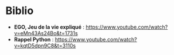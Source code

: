 # Biblio

- **EGO, Jeu de la vie expliqué** : <https://www.youtube.com/watch?v=eMn43As24Bo&t=1731s>
- **Rappel Python** : <https://www.youtube.com/watch?v=kqtD5dpn9C8&t=3110s>
  